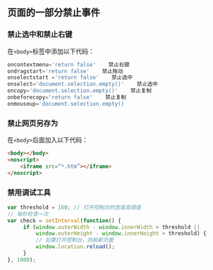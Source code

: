 ## 页面的一部分禁止事件

### 禁止选中和禁止右键

在`<body>`标签中添加以下代码：
```js
οncοntextmenu='return false'    禁止右键
οndragstart='return false'    禁止拖动
onselectstart ='return false'    禁止选中
οnselect='document.selection.empty()'    禁止选中
οncοpy='document.selection.empty()'    禁止复制
onbeforecopy='return false'    禁止复制
οnmοuseup='document.selection.empty()
```

### 禁止网页另存为
在`<body>`后面加入以下代码： 
```html
<body></body>
<noscript>
    <iframe src=”*.htm”></iframe>
</noscript>
```

### 禁用调试工具
```js
var threshold = 160; // 打开控制台的宽或高阈值
// 每秒检查一次
var check = setInterval(function() {
     if (window.outerWidth - window.innerWidth > threshold ||
         window.outerHeight - window.innerHeight > threshold) {
         // 如果打开控制台，则刷新页面
         window.location.reload();
     }
}, 1000);
```